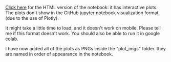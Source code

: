 [Click here](https://jonastjep.github.io/Big_Data_Physics_PRA3024/Week1_Grav_Wave/Assignment_GWDA.html) for the HTML version of the notebook: it has interactive plots. The plots don't show in the GitHub jupyter notebook visualization format (due to the use of Plotly).

It might take a little time to load, and it doesn't work on mobile. Please tell me if this format doesn't work. You should also be able to run it in google colab.

I have now added all of the plots as PNGs inside the "plot_imgs" folder. they are named in order of appearance in the notebook.
